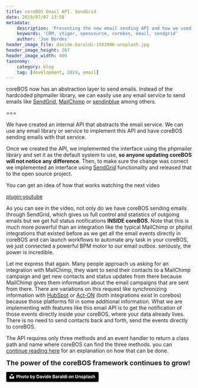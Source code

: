 ```yaml
---
title: coreBOS Email API. SendGrid
date: 2019/07/07 13:58
metadata:
    description: 'Presenting the new email sending API and how we used it for sendgrid integration'
    keywords: 'CRM, vtiger, opensource, corebos, email, sendgrid'
    author: 'Joe Bordes'
header_image_file: davide-baraldi-1582906-unsplash.jpg
header_image_height: 267
header_image_width: 400
taxonomy:
    category: blog
    tag: [development, 2019, email]
---
```


coreBOS now has an abstraction layer to send emails. Instead of the hardcoded phpmailer library, we can easily use any email service to send emails like [SendGrid](https://sendgrid.com/), [MailChimp](https://mailchimp.com/) or [sendinblue](https://sendinblue.com) among others.

===

We have created an internal API that abstracts the email service. We can use any email library or service to implement this API and have coreBOS sending emails with that service.

Once we created the API, we implemented the interface using the phpmailer library and set it as the default system to use, **so anyone updating coreBOS will not notice any difference**. Then, to make sure the change was correct we implemented an interface using [SendGrid](https://sendgrid.com/) functionality and released that to the open source project.

You can get an idea of how that works watching the next video

[plugin:youtube](https://youtu.be/9VgDkQfBAM4)

As you can see in the video, not only do we have coreBOS sending emails through SendGrid, which gives us full control and statistics of outgoing emails but we get full status notifications **INSIDE coreBOS**. Note that this is much more powerful than an integration like the typical MailChimp or phplist integrations that existed before as we get all the email events directly in coreBOS and can launch workflows to automate any task in your coreBOS, we just connected a powerful BPM motor to our email outbox. seriously, the power is incredible.

Let me express that again. Many people approach us asking for an integration with MailChimp, they want to send their contacts to a MailChimp campaign and get new contacts and status updates from there because MailChimp gives them information about the email campaigns that are sent from there. There are variations on this request like synchronizing information with [HubSpot](https://www.hubspot.com) or [Act-ON](https://www.act-on.com/) (both integrations exist in corebos) because those platforms fill in some additional information. What we are implementing with features like this email API is to get the notification of those events directly inside your coreBOS, where your data already lives. There is no need to send contacts back and forth, send the events directly to coreBOS.

The API requires only three methods and an event handler to return a class path and name where coreBOS can find the three methods. you can [continue reading here](https://corebos.com/documentation/doku.php?id=en:devel:sendemailservice&noprocess=1) for an explanation on how that can be done.

**<span style="font-size:large">The power of the coreBOS framework continues to grow!</span>**

<a style="background-color:black;color:white;text-decoration:none;padding:4px 6px;font-family:-apple-system, BlinkMacSystemFont, &quot;San Francisco&quot;, &quot;Helvetica Neue&quot;, Helvetica, Ubuntu, Roboto, Noto, &quot;Segoe UI&quot;, Arial, sans-serif;font-size:12px;font-weight:bold;line-height:1.2;display:inline-block;border-radius:3px" href="https://unsplash.com/@davideibiza?utm_medium=referral&amp;utm_campaign=photographer-credit&amp;utm_content=creditBadge" target="_blank" rel="noopener noreferrer" title="Download free do whatever you want high-resolution photos from Davide Baraldi"><span style="display:inline-block;padding:2px 3px"><svg xmlns="http://www.w3.org/2000/svg" style="height:12px;width:auto;position:relative;vertical-align:middle;top:-2px;fill:white" viewBox="0 0 32 32"><title>unsplash-logo</title><path d="M10 9V0h12v9H10zm12 5h10v18H0V14h10v9h12v-9z"></path></svg></span><span style="display:inline-block;padding:2px 3px">Photo by Davide Baraldi on Unsplash</span></a>